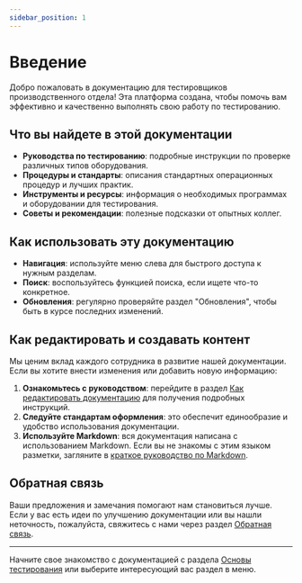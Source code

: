 ```yaml
---
sidebar_position: 1
---
```


# Введение

Добро пожаловать в документацию для тестировщиков производственного отдела! Эта платформа создана, чтобы помочь вам эффективно и качественно выполнять свою работу по тестированию.

## Что вы найдете в этой документации

- **Руководства по тестированию**: подробные инструкции по проверке различных типов оборудования.
- **Процедуры и стандарты**: описания стандартных операционных процедур и лучших практик.
- **Инструменты и ресурсы**: информация о необходимых программах и оборудовании для тестирования.
- **Советы и рекомендации**: полезные подсказки от опытных коллег.

## Как использовать эту документацию

- **Навигация**: используйте меню слева для быстрого доступа к нужным разделам.
- **Поиск**: воспользуйтесь функцией поиска, если ищете что-то конкретное.
- **Обновления**: регулярно проверяйте раздел "Обновления", чтобы быть в курсе последних изменений.

## Как редактировать и создавать контент

Мы ценим вклад каждого сотрудника в развитие нашей документации. Если вы хотите внести изменения или добавить новую информацию:

1. **Ознакомьтесь с руководством**: перейдите в раздел [Как редактировать документацию](./site/intro) для получения подробных инструкций.
2. **Следуйте стандартам оформления**: это обеспечит единообразие и удобство использования документации.
3. **Используйте Markdown**: вся документация написана с использованием Markdown. Если вы не знакомы с этим языком разметки, загляните в [краткое руководство по Markdown](./site/markdown-guide).

## Обратная связь

Ваши предложения и замечания помогают нам становиться лучше. Если у вас есть идеи по улучшению документации или вы нашли неточность, пожалуйста, свяжитесь с нами через раздел [Обратная связь](./feedback).

---

Начните свое знакомство с документацией с раздела [Основы тестирования](./testing/testing-basics) или выберите интересующий вас раздел в меню.